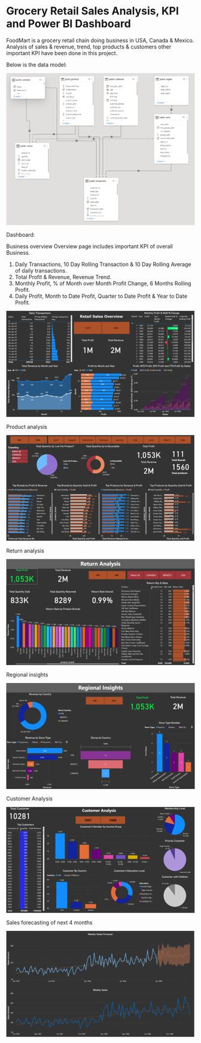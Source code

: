 # Grocery Retail Sales Analysis, KPI and Power BI Dashboard
FoodMart is a grocery retail chain doing business in USA, Canada & Mexico. Analysis of sales & revenue, trend, top products & customers other important KPI have been done in this project.

Below is the data model:

![alt text](https://github.com/jayedhussain/PowerBI_Dashboard_Grocery_Retail_Sales/blob/main/Images/FoodMart_Data_Model.png)

Dashboard: 

Business overview
Overview page includes important KPI of overall Business.
  1. Daily Transactions, 10 Day Rolling Transaction & 10 Day Rolling Average of daily transactions.
  2. Total Profit & Revenue, Revenue Trend.
  3. Monthly Profit, % of Month over Month Profit Change, 6 Months Rolling Profit.
  4. Daily Profit, Month to Date Profit, Quarter to Date Profit & Year to Date Profit.

![alt text](https://github.com/jayedhussain/PowerBI_Dashboard_Grocery_Retail_Sales/blob/main/Images/FM_Overview.png)


Product analysis

![alt text](https://github.com/jayedhussain/PowerBI_Dashboard_Grocery_Retail_Sales/blob/main/Images/FM_Product_Analysis.png)

Return analysis

![alt text](https://github.com/jayedhussain/PowerBI_Dashboard_Grocery_Retail_Sales/blob/main/Images/Return%20Analysis.png)

Regional insights

![alt text](https://github.com/jayedhussain/PowerBI_Dashboard_Grocery_Retail_Sales/blob/main/Images/Regional%20Insights.png)

Customer Analysis

![alt text](https://github.com/jayedhussain/PowerBI_Dashboard_Grocery_Retail_Sales/blob/main/Images/Customer%20Analysis%20new.png)

Sales forecasting of next 4 months

![alt text](https://github.com/jayedhussain/PowerBI_Dashboard_Grocery_Retail_Sales/blob/main/Images/Sales%20Forecast.png)
